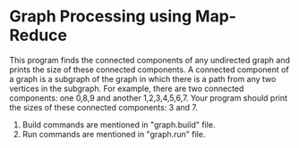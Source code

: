 # Graph Processing using Map-Reduce

This program finds the connected components of any undirected graph and prints the size of these connected components. A connected component of a graph is a subgraph of the graph in which there is a path from any two vertices in the subgraph. For example, there are two connected components: one 0,8,9 and another 1,2,3,4,5,6,7. Your program should print the sizes of these connected components: 3 and 7.

1. Build commands are mentioned in "graph.build" file.
2. Run commands are mentioned in "graph.run" file.
